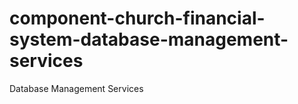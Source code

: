 component-church-financial-system-database-management-services
==============================================================

Database Management Services
